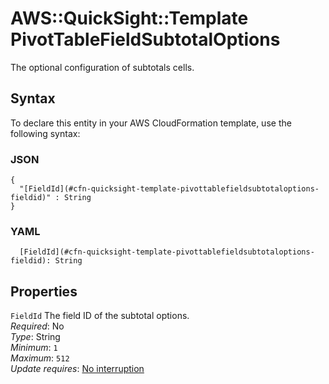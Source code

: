 # AWS::QuickSight::Template PivotTableFieldSubtotalOptions<a name="aws-properties-quicksight-template-pivottablefieldsubtotaloptions"></a>

The optional configuration of subtotals cells\.

## Syntax<a name="aws-properties-quicksight-template-pivottablefieldsubtotaloptions-syntax"></a>

To declare this entity in your AWS CloudFormation template, use the following syntax:

### JSON<a name="aws-properties-quicksight-template-pivottablefieldsubtotaloptions-syntax.json"></a>

```
{
  "[FieldId](#cfn-quicksight-template-pivottablefieldsubtotaloptions-fieldid)" : String
}
```

### YAML<a name="aws-properties-quicksight-template-pivottablefieldsubtotaloptions-syntax.yaml"></a>

```
  [FieldId](#cfn-quicksight-template-pivottablefieldsubtotaloptions-fieldid): String
```

## Properties<a name="aws-properties-quicksight-template-pivottablefieldsubtotaloptions-properties"></a>

`FieldId` <a name="cfn-quicksight-template-pivottablefieldsubtotaloptions-fieldid"></a>
The field ID of the subtotal options\.  
_Required_: No  
_Type_: String  
_Minimum_: `1`  
_Maximum_: `512`  
_Update requires_: [No interruption](https://docs.aws.amazon.com/AWSCloudFormation/latest/UserGuide/using-cfn-updating-stacks-update-behaviors.html#update-no-interrupt)

